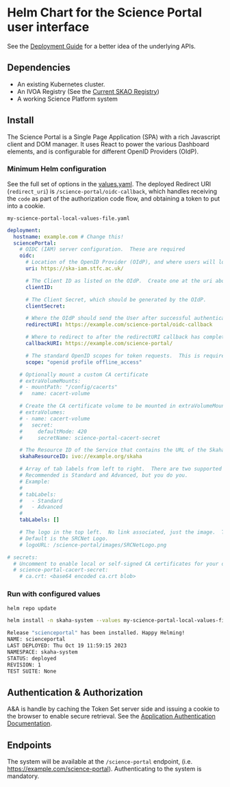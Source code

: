# Helm Chart for the Science Portal user interface

See the [Deployment Guide](../README.md) for a better idea of the underlying APIs.

## Dependencies

- An existing Kubernetes cluster.
- An IVOA Registry (See the [Current SKAO Registry](https://spsrc27.iaa.csic.es/reg))
- A working Science Platform system

## Install

The Science Portal is a Single Page Application (SPA) with a rich Javascript client and DOM manager.  It uses React to power the various Dashboard elements, and is configurable for different OpenID Providers (OIdP).

### Minimum Helm configuration

See the full set of options in the [values.yaml](https://github.com/opencadc/science-platform/blob/SP-3544/deployment/helm/science-portal/values.yaml).  The deployed Redirect URI (`redirect_uri`) is `/science-portal/oidc-callback`, which handles
receiving the `code` as part of the authorization code flow, and obtaining a token to put into a cookie.

`my-science-portal-local-values-file.yaml`
```yaml
deployment:
  hostname: example.com # Change this!
  sciencePortal:
    # OIDC (IAM) server configuration.  These are required
    oidc:
      # Location of the OpenID Provider (OIdP), and where users will login
      uri: https://ska-iam.stfc.ac.uk/

      # The Client ID as listed on the OIdP.  Create one at the uri above.
      clientID: 

      # The Client Secret, which should be generated by the OIdP.
      clientSecret: 

      # Where the OIdP should send the User after successful authentication.  This is also known as the redirect_uri in OpenID.  This URI NEEDS
      redirectURI: https://example.com/science-portal/oidc-callback

      # Where to redirect to after the redirectURI callback has completed.  This will almost always be the URL to the /science-portal main page (https://example.com/science-portal).
      callbackURI: https://example.com/science-portal/

      # The standard OpenID scopes for token requests.  This is required, and if using the SKAO IAM, can be left as-is.
      scope: "openid profile offline_access"

    # Optionally mount a custom CA certificate
    # extraVolumeMounts:
    # - mountPath: "/config/cacerts"
    #   name: cacert-volume

    # Create the CA certificate volume to be mounted in extraVolumeMounts
    # extraVolumes:
    # - name: cacert-volume
    #   secret:
    #     defaultMode: 420
    #     secretName: science-portal-cacert-secret

    # The Resource ID of the Service that contains the URL of the Skaha service in the IVOA Registry
    skahaResourceID: ivo://example.org/skaha

    # Array of tab labels from left to right.  There are two supported tabs currently: Public (Standard) and Private (Advanced)
    # Recommended is Standard and Advanced, but you do you.
    # Example:
    #
    # tabLabels:
    #   - Standard
    #   - Advanced
    #
    tabLabels: []

    # The logo in the top left.  No link associated, just the image.  This can be relative, or absolute.
    # Default is the SRCNet Logo.
    # logoURL: /science-portal/images/SRCNetLogo.png

# secrets:
  # Uncomment to enable local or self-signed CA certificates for your domain to be trusted.
  # science-portal-cacert-secret:
    # ca.crt: <base64 encoded ca.crt blob>
```

### Run with configured values

```bash
helm repo update

helm install -n skaha-system --values my-science-portal-local-values-file.yaml scienceportal science-platform/scienceportal

Release "scienceportal" has been installed. Happy Helming!
NAME: scienceportal
LAST DEPLOYED: Thu Oct 19 11:59:15 2023
NAMESPACE: skaha-system
STATUS: deployed
REVISION: 1
TEST SUITE: None
```

## Authentication & Authorization

A&A is handle by caching the Token Set server side and issuing a cookie to the browser to enable secure retrieval.  See the [Application Authentication Documentation](../../../docs/authentication/).

## Endpoints

The system will be available at the `/science-portal` endpoint, (i.e. https://example.com/science-portal).  Authenticating to the system is mandatory.
